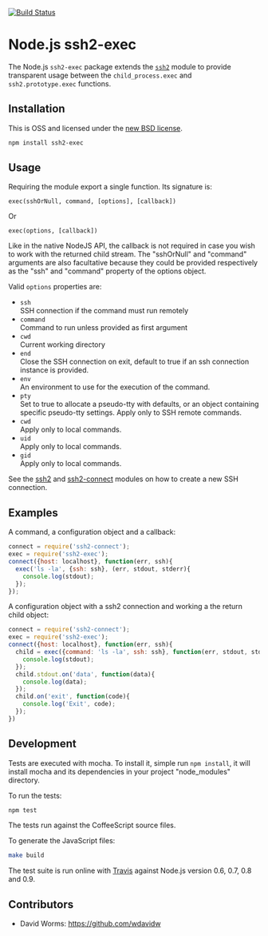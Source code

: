 [![Build Status](https://secure.travis-ci.org/adaltas/node-ssh2-exec.svg)][travis]

Node.js ssh2-exec
=================

The Node.js `ssh2-exec` package extends the [`ssh2`][ssh2] module to provide
transparent usage between the `child_process.exec` and `ssh2.prototype.exec`
functions.

Installation
------------

This is OSS and licensed under the [new BSD license][license].

```bash
npm install ssh2-exec
```

Usage
-----

Requiring the module export a single function. Its signature is:

`exec(sshOrNull, command, [options], [callback])`

Or

`exec(options, [callback])`

Like in the native NodeJS API, the callback is not required in case you wish to
work with the returned child stream. The "sshOrNull" and "command" arguments are
also facultative because they could be provided respectively as the "ssh" and
"command" property of the options object.

Valid `options` properties are:   

- `ssh`   
  SSH connection if the command must run remotely   
- `command`   
  Command to run unless provided as first argument   
- `cwd`   
  Current working directory   
- `end`   
  Close the SSH connection on exit, default to true if an ssh connection
  instance is provided.   
- `env`   
  An environment to use for the execution of the command.   
- `pty`   
  Set to true to allocate a pseudo-tty with defaults, or an object containing
  specific pseudo-tty settings. Apply only to SSH remote commands.   
- `cwd`   
  Apply only to local commands.   
- `uid`   
  Apply only to local commands.   
- `gid`   
  Apply only to local commands.   

See the [ssh2] and [ssh2-connect] modules on how to create a new SSH connection. 

## Examples

A command, a configuration object and a callback:

```js
connect = require('ssh2-connect');
exec = require('ssh2-exec');
connect({host: localhost}, function(err, ssh){
  exec('ls -la', {ssh: ssh}, (err, stdout, stderr){
    console.log(stdout);
  });
});
```

A configuration object with a ssh2 connection and working a the return child
object:

```js
connect = require('ssh2-connect');
exec = require('ssh2-exec');
connect({host: localhost}, function(err, ssh){
  child = exec({command: 'ls -la', ssh: ssh}, function(err, stdout, stderr){
    console.log(stdout);
  });
  child.stdout.on('data', function(data){
    console.log(data);
  });
  child.on('exit', function(code){
    console.log('Exit', code);
  });
})
```

## Development

Tests are executed with mocha. To install it, simple run `npm install`, it will
install mocha and its dependencies in your project "node_modules" directory.

To run the tests:
```bash
npm test
```

The tests run against the CoffeeScript source files.

To generate the JavaScript files:
```bash
make build
```

The test suite is run online with [Travis][travis] against Node.js version 0.6,
0.7, 0.8 and 0.9.

## Contributors

- David Worms: <https://github.com/wdavidw>

[travis]: http://travis-ci.org/adaltas/node-ssh2-exec
[ssh2]: https://github.com/mscdex/ssh2
[ssh2-connect]: https://github.com/adaltas/node-ssh2-connect
[license]: https://github.com/adaltas/node-ssh2-exec/blob/master/LICENSE.md
